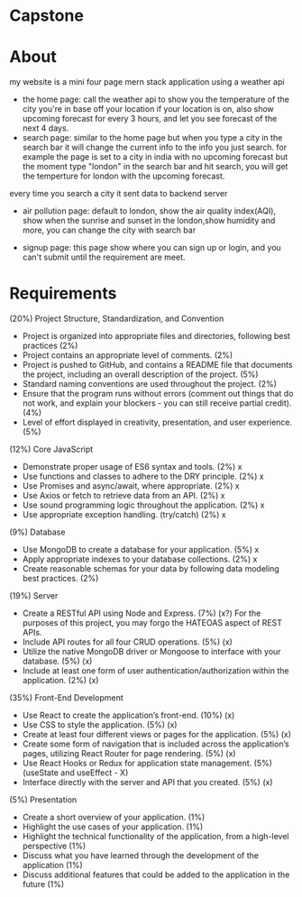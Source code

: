 # Capstone

# About
my website is a mini four page mern stack application using a weather api

- the home page: call the weather api to show you the temperature of the city you're in base off your location if your location is on, also show upcoming forecast for every 3 hours, and let you see forecast of the next 4 days.
- search page: similar to the home page but when you type a city in the search bar it will change the current info to the info you just search. for example the page is set to a city in india with no upcoming forecast but the moment type "london" in the search bar and hit search, you will get the temperture for london with the upcoming forecast.

every time you search a city it sent data to backend server
- air pollution page: default to london, show the air quality index(AQI), show when the sunrise and sunset in the london,show humidity and more, you can change the city with search bar 

- signup page: this page show where you can sign up or login, and you can't submit until the requirement are meet.
# Requirements
(20%) Project Structure, Standardization, and Convention

- Project is organized into appropriate files and directories, following best practices (2%) 
- Project contains an appropriate level of comments. (2%) 
- Project is pushed to GitHub, and contains a README file that documents the project, including an overall description of the project. (5%) 
- Standard naming conventions are used throughout the project. (2%) 
- Ensure that the program runs without errors (comment out things that do not work, and explain your blockers - you can still receive partial credit). (4%) 
- Level of effort displayed in creativity, presentation, and user experience. (5%) 

(12%) Core JavaScript

- Demonstrate proper usage of ES6 syntax and tools. (2%) x
- Use functions and classes to adhere to the DRY principle. (2%) x
- Use Promises and async/await, where appropriate. (2%) x
- Use Axios or fetch to retrieve data from an API. (2%) x
- Use sound programming logic throughout the application. (2%) x
- Use appropriate exception handling. (try/catch) (2%) x

(9%) Database

- Use MongoDB to create a database for your application. (5%) x
- Apply appropriate indexes to your database collections. (2%) x
- Create reasonable schemas for your data by following data modeling best practices. (2%) 

(19%) Server

- Create a RESTful API using Node and Express. (7%) (x?)
For the purposes of this project, you may forgo the HATEOAS aspect of REST APIs.
- Include API routes for all four CRUD operations. (5%) (x)
- Utilize the native MongoDB driver or Mongoose to interface with your database. (5%) (x)
- Include at least one form of user authentication/authorization within the application. (2%) (x)

(35%) Front-End Development

- Use React to create the application’s front-end. (10%) (x)
- Use CSS to style the application. (5%) (x)
- Create at least four different views or pages for the application. (5%) (x)
- Create some form of navigation that is included across the application’s pages, utilizing React Router for page rendering. (5%) (x)
- Use React Hooks or Redux for application state management. (5%) (useState and useEffect - X)
- Interface directly with the server and API that you created. (5%) (x)

(5%) Presentation

- Create a short overview of your application. (1%)
- Highlight the use cases of your application. (1%)
- Highlight the technical functionality of the application, from a high-level perspective (1%)
- Discuss what you have learned through the development of the application (1%)
- Discuss additional features that could be added to the application in the future (1%)